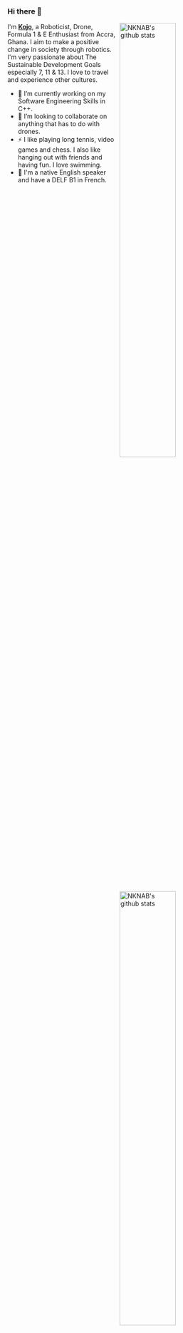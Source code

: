 ### Hi there 👋

<img align="right" alt="NKNAB's github stats" width="50%" src="https://github-readme-stats.vercel.app/api?username=nknab&show_icons=true&theme=vue-dark&show_owner=true&count_private=true">

<img align="right" alt="NKNAB's github stats" width="50%" src="https://github-readme-stats.vercel.app/api/top-langs/?username=nknab&layout=compact&count_private=true&langs_count=6&hide=HTML,CSS,CMAKE,Shaderlab,Javascript">

I'm [**Kojo**](https://nknab.com), a Roboticist, Drone, Formula 1 & E Enthusiast from Accra, Ghana. I aim to make a positive change in society through robotics. I'm very passionate about The Sustainable Development Goals especially 7, 11 & 13. I love to travel and experience other cultures.



- 🔭 I’m currently working on my Software Engineering Skills in C++.
- 👯 I’m looking to collaborate on anything that has to do with drones.
- ⚡ I like playing long tennis, video games and chess. I also like hanging out with friends and having fun. I love swimming.
- 💬 I'm a native English speaker and have a DELF B1 in French.


<!--
**nknab/nknab** is a ✨ _special_ ✨ repository because its `README.md` (this file) appears on your GitHub profile.

Here are some ideas to get you started:

- 🔭 I’m currently working on
- 🌱 I’m currently learning ...
- 👯 I’m looking to collaborate on ...
- 🤔 I’m looking for help with ...
- 💬 Ask me about ...
- 📫 How to reach me: ...
- 😄 Pronouns: ...
- ⚡ Fun fact: ...
-->

